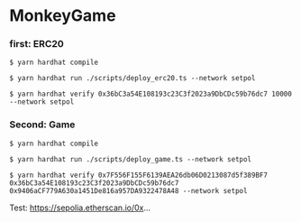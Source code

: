 # MonkeyGame

### first: ERC20
	$ yarn hardhat compile

	$ yarn hardhat run ./scripts/deploy_erc20.ts --network setpol
	
	$ yarn hardhat verify 0x36bC3a54E108193c23C3f2023a9DbCDc59b76dc7 10000 --network setpol

### Second: Game
	$ yarn hardhat compile

	$ yarn hardhat run ./scripts/deploy_game.ts --network setpol
	
	$ yarn hardhat verify 0x7F556F155F6139AEA26db06D0213087d5f389BF7 0x36bC3a54E108193c23C3f2023a9DbCDc59b76dc7 0x9406aCF779A630a1451De816a957DA9322478A48 --network setpol
	
Test:
	https://sepolia.etherscan.io/0x...